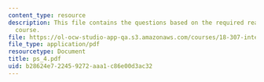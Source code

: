 ```yaml
---
content_type: resource
description: This file contains the questions based on the required reading for the
  course.
file: https://ol-ocw-studio-app-qa.s3.amazonaws.com/courses/18-307-integral-equations-spring-2006/b28624e722459272aaa1c86e00d3ac32_ps_4.pdf
file_type: application/pdf
resourcetype: Document
title: ps_4.pdf
uid: b28624e7-2245-9272-aaa1-c86e00d3ac32
---
```


